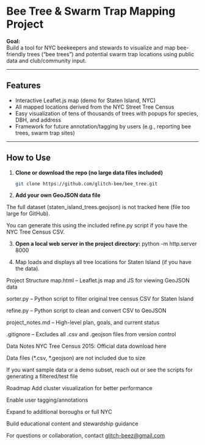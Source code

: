# Bee Tree & Swarm Trap Mapping Project

**Goal:**  
Build a tool for NYC beekeepers and stewards to visualize and map bee-friendly trees (“bee trees”) and potential swarm trap locations using public data and club/community input.

---

## Features

- Interactive Leaflet.js map (demo for Staten Island, NYC)
- All mapped locations derived from the NYC Street Tree Census
- Easy visualization of tens of thousands of trees with popups for species, DBH, and address
- Framework for future annotation/tagging by users (e.g., reporting bee trees, swarm trap sites)

---

## How to Use

1. **Clone or download the repo (no large data files included)**
   ```sh
   git clone https://github.com/glitch-bee/bee_tree.git
2. **Add your own GeoJSON data file**

The full dataset (staten_island_trees.geojson) is not tracked here (file too large for GitHub).

You can generate this using the included refine.py script if you have the NYC Tree Census CSV.

3. **Open a local web server in the project directory:**
   python -m http.server 8000

4. Map loads and displays all tree locations for Staten Island (if you have the data).



Project Structure
map.html – Leaflet.js map and JS for viewing GeoJSON data

sorter.py – Python script to filter original tree census CSV for Staten Island

refine.py – Python script to clean and convert CSV to GeoJSON

project_notes.md – High-level plan, goals, and current status

.gitignore – Excludes all .csv and .geojson files from version control

Data Notes
NYC Tree Census 2015:
Official data download here

Data files (*.csv, *.geojson) are not included due to size

If you want sample data or a demo subset, reach out or see the scripts for generating a filtered/test file

Roadmap
 Add cluster visualization for better performance

 Enable user tagging/annotations

 Expand to additional boroughs or full NYC

 Build educational content and stewardship guidance

For questions or collaboration, contact glitch-beez@gmail.com
